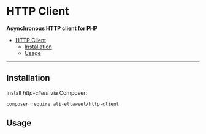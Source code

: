 # HTTP Client

**Asynchronous HTTP client for PHP**

- [HTTP Client](#http-client)
  - [Installation](#installation)
  - [Usage](#usage)

***

## Installation

Install *http-client* via Composer:

```bash
composer require ali-eltaweel/http-client
```

## Usage
